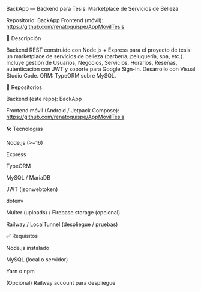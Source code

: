 BackApp — Backend para Tesis: Marketplace de Servicios de Belleza

Repositorio: BackApp
Frontend (móvil): https://github.com/renatoquispe/AppMovilTesis

📌 Descripción

Backend REST construido con Node.js + Express para el proyecto de tesis: un marketplace de servicios de belleza (barbería, peluquería, spa, etc.).
Incluye gestión de Usuarios, Negocios, Servicios, Horarios, Reseñas, autenticación con JWT y soporte para Google Sign-In. Desarrollo con Visual Studio Code. ORM: TypeORM sobre MySQL.

🧭 Repositorios

Backend (este repo): BackApp

Frontend móvil (Android / Jetpack Compose): https://github.com/renatoquispe/AppMovilTesis

🛠 Tecnologías

Node.js (>=16)

Express

TypeORM

MySQL / MariaDB

JWT (jsonwebtoken)

dotenv

Multer (uploads) / Firebase storage (opcional)

Railway / LocalTunnel (despliegue / pruebas)


✅ Requisitos

Node.js instalado

MySQL (local o servidor)

Yarn o npm

(Opcional) Railway account para despliegue
